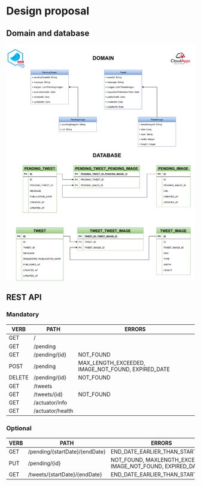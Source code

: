 # Design proposal

## Domain and database

![design](../../diagrams/twitter-scheduler.png)

## REST API

### Mandatory

| VERB   | PATH             | ERRORS                                             |
|--------|------------------|----------------------------------------------------|
| GET    | /                |                                                    |
| GET    | /pending         |                                                    |
| GET    | /pending/{id}    | NOT_FOUND                                          |
| POST   | /pending         | MAX_LENGTH_EXCEEDED, IMAGE_NOT_FOUND, EXPIRED_DATE |
| DELETE | /pending/{id}    | NOT_FOUND                                          |
| GET    | /tweets          |                                                    |
| GET    | /tweets/{id}     | NOT_FOUND                                          |
| GET    | /actuator/info   |                                                    |
| GET    | /actuator/health |                                                    |

### Optional

| VERB | PATH                           | ERRORS                                                       |
|------|--------------------------------|--------------------------------------------------------------|
| GET  | /pending/{startDate}/{endDate} | END_DATE_EARLIER_THAN_START_DATE                             |
| PUT  | /pending/{id}                  | NOT_FOUND, MAXLENGTH_EXCEEDED, IMAGE_NOT_FOUND, EXPIRED_DATE |
| GET  | /tweets/{startDate}/{endDate}  | END_DATE_EARLIER_THAN_START_DATE                             |
